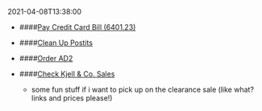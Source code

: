 2021-04-08T13:38:00
- ####[Pay Credit Card Bill (6401.23)](#TODO:0)
  <!--
    +TAG:Finance
    +TAG:Admin
    +TAG:Credit_Card
    +TAG:Bill
    due-date:2021-04-30
  -->

- ####[Clean Up Postits](#TODO:1.8125)
  <!--
  -->

- ####[Order AD2](#TODO:1)
  <!--
    +TAG:Contextual_Electronics
    +TAG:Electronics
    +TAG:Ben_Eater
    +TAG:Electronics_Workbench
    +TAG:Training
  -->

- ####[Check Kjell & Co. Sales](#TODO:1.625)
  <!--
    +TAG:Shopping
    +TAG:Projects
    due-date:2021-04-17T21:00:00
  -->
  - some fun stuff if i want to pick up on the clearance sale (like what? links and prices please!)
